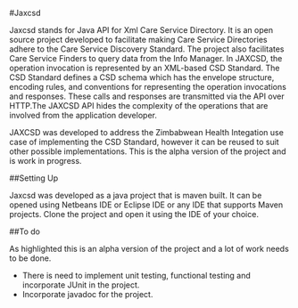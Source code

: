 #Jaxcsd

Jaxcsd stands for Java API for Xml Care Service Directory. It is an open source project developed to facilitate making Care Service Directories adhere to the Care Service Discovery Standard. The project also facilitates Care Service Finders to query data from the Info Manager. In JAXCSD, the operation invocation is represented by an XML-based CSD Standard. The CSD Standard defines a CSD schema which has the envelope structure, encoding rules, and conventions for representing the operation invocations and responses. These calls and responses are transmitted via the API over HTTP.The JAXCSD API hides the complexity of the operations that are involved from the application developer.


JAXCSD was developed to address the Zimbabwean Health Integation use case of implementing the CSD Standard, however it can be reused to suit other possible implementations. This is the alpha version of the project and is work in progress.



##Setting Up

Jaxcsd was developed as a java project that is maven built. It can be opened using Netbeans IDE or Eclipse IDE or any IDE that supports Maven projects. Clone the project and open it using the IDE of your choice.


##To do

As highlighted this is an alpha version of the project and a lot of work needs to be done.

* There is need to implement unit testing, functional testing and incorporate JUnit in the project.
* Incorporate javadoc for the project. 
